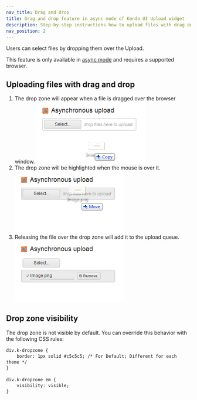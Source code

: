 ```yaml
---
nav_title: Drag and drop
title: Drag and drop feature in async mode of Kendo UI Upload widget
description: Step-by-step instructions how to upload files with drag and drop feature in async mode in File Upload UI widget.
nav_position: 2
---
```


Users can select files by dropping them over the Upload.

This feature is only available in [async mode](modes#asynchronous-mode) and requires a supported browser.

## Uploading files with drag and drop

1. The drop zone will appear when a file is dragged over the browser window.  ![](/getting-started/web/upload/upload-dd1.png)
2. The drop zone will be highlighted when the mouse is over it.  ![](/getting-started/web/upload/upload-dd2.png)
3. Releasing the file over the drop zone will add it to the upload queue.  ![](/getting-started/web/upload/upload-dd3.png)

##  Drop zone visibility

The drop zone is not visible by default. You can override this behavior with the following CSS rules:

    div.k-dropzone {
        border: 1px solid #c5c5c5; /* For Default; Different for each theme */
    }

    div.k-dropzone em {
        visibility: visible;
    }

